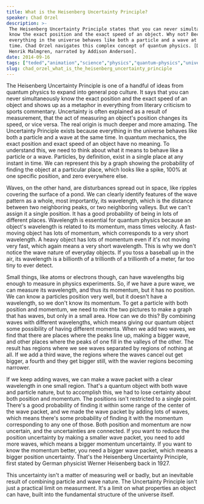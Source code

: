 ```yaml
---
title: What is the Heisenberg Uncertainty Principle?
speaker: Chad Orzel
description: >-
 The Heisenberg Uncertainty Principle states that you can never simultaneously
 know the exact position and the exact speed of an object. Why not? Because
 everything in the universe behaves like both a particle and a wave at the same
 time. Chad Orzel navigates this complex concept of quantum physics. [Directed by
 Henrik Malmgren, narrated by Addison Anderson].
date: 2014-09-16
tags: ["teded","animation","science","physics","quantum-physics","universe"]
slug: chad_orzel_what_is_the_heisenberg_uncertainty_principle
---
```


The Heisenberg Uncertainty Principle is one of a handful of ideas from quantum physics to 
expand into general pop culture. It says that you can never simultaneously know the exact
position and the exact speed of an object and shows up as a metaphor in everything from
literary criticism to sports commentary. Uncertainty is often explained as a result of
measurement, that the act of measuring an object's position changes its speed, or vice
versa. The real origin is much deeper and more amazing. The Uncertainty Principle exists
because everything in the universe behaves like both a particle and a wave at the same
time. In quantum mechanics, the exact position and exact speed of an object have no
meaning. To understand this, we need to think about what it means to behave like a
particle or a wave. Particles, by definition, exist in a single place at any instant in
time. We can represent this by a graph showing the probability of finding the object at a
particular place, which looks like a spike, 100% at one specific position, and zero
everywhere else.

Waves, on the other hand, are disturbances spread out in space, like ripples covering the
surface of a pond. We can clearly identify features of the wave pattern as a whole, most
importantly, its wavelength, which is the distance between two neighboring peaks, or two
neighboring valleys. But we can't assign it a single position. It has a good probability
of being in lots of different places. Wavelength is essential for quantum physics because
an object's wavelength is related to its momentum, mass times velocity. A fast-moving
object has lots of momentum, which corresponds to a very short wavelength. A heavy object
has lots of momentum even if it's not moving very fast, which again means a very short
wavelength. This is why we don't notice the wave nature of everyday objects. If you toss a
baseball up in the air, its wavelength is a billionth of a trillionth of a trillionth of
a meter, far too tiny to ever detect.

Small things, like atoms or electrons though, can have wavelengths big enough to measure
in physics experiments. So, if we have a pure wave, we can measure its wavelength, and
thus its momentum, but it has no position. We can know a particles position very well, but
it doesn't have a wavelength, so we don't know its momentum. To get a particle with both
position and momentum, we need to mix the two pictures to make a graph that has waves, but
only in a small area. How can we do this? By combining waves with different wavelengths,
which means giving our quantum object some possibility of having different momenta. When
we add two waves, we find that there are places where the peaks line up, making a bigger
wave, and other places where the peaks of one fill in the valleys of the other. The result
has regions where we see waves separated by regions of nothing at all. If we add a third
wave, the regions where the waves cancel out get bigger, a fourth and they get bigger
still, with the wavier regions becoming narrower.

If we keep adding waves, we can make a wave packet with a clear wavelength in one small
region. That's a quantum object with both wave and particle nature, but to accomplish
this, we had to lose certainty about both position and momentum. The positions isn't
restricted to a single point. There's a good probability of finding it within some range
of the center of the wave packet, and we made the wave packet by adding lots of waves,
which means there's some probability of finding it with the momentum corresponding to any
one of those. Both position and momentum are now uncertain, and the uncertainties are
connected. If you want to reduce the position uncertainty by making a smaller wave
packet, you need to add more waves, which means a bigger momentum uncertainty. If you want
to know the momentum better, you need a bigger wave packet, which means a bigger position
uncertainty. That's the Heisenberg Uncertainty Principle, first stated by German physicist
Werner Heisenberg back in 1927.

This uncertainty isn't a matter of measuring well or badly, but an inevitable result of
combining particle and wave nature. The Uncertainty Principle isn't just a practical
limit on measurment. It's a limit on what properties an object can have, built into the
fundamental structure of the universe itself.

<!--
ad_duration=0
event="TED-Ed"
external_start_time=0
intro_duration=0
is_subtitle_required="False"
is_talk_featured="False"
language="en"
language_swap="False"
native_language="en"
number_of_related_talks=6
number_of_speakers=1
number_of_subtitled_videos=0
number_of_tags=6
number_of_talk_download_languages=20
number_of_talk_more_resources=0
number_of_talk_recommendations=0
number_of_talks_take_actions=0
post_ad_duration=0
published_timestamp="2019-04-01 18:34:30"
recording_date="2014-09-16"
speaker_description="Physicist"
speaker_is_published=0
speaker_name="Chad Orzel"
talk_name="What is the Heisenberg Uncertainty Principle?"
talks_tags=["teded","animation","science","physics","quantum-physics","universe"]
url_photo_talk="https://s3.amazonaws.com/talkstar-photos/uploads/4076b390-def2-4f82-b06c-d5514b0f0e58/153_uncertainty.jpg"
url_webpage="https://www.ted.com/talks/chad_orzel_what_is_the_heisenberg_uncertainty_principle"
video_type_name="TED-Ed Original"
-->